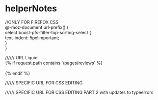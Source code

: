 # helperNotes

//ONLY FOR FIREFOX CSS\
@-moz-document url-prefix() {  
 select.boost-pfs-filter-top-sorting-select {  
   text-indent: 5px!important;  
  }  
}  
  
////// URL Liquid\
{% if request.path contains '/pages/reviews' %}  
    <style>  
      h1 {  
      display: none;  
      }  
    </style>  
{% endif %}  


////// SPECIFIC URL FOR CSS EDITING 
  <script>
    const accordionContent = document.querySelector('.shogun-accordion-wrapper');
    const header1 = document.getElementsByTagName("h1")[1];
    
    function hideFAQ() {
     accordionContent.style.display = "none";
     header1.style.display = "none";
}
    function showFAQ() {
  	accordionContent.style.display = "block";
  	header1.style.display = "block" 
}
   window.onload = () => {
  		myMutationObserver = window.MutationObserver || window.WebKitMutationObserver;
  var watchdog = new myMutationObserver(function (mutations, observer) {
   
    if (document.URL.includes("page=")) {
      hideFAQ();
    } else {
      showFAQ();
    }
  });
  watchdog.observe(document.getElementById("PageContainer"), {
    subtree: true,
    childList: true,
  });
};
  </script>
  
  ////// SPECIFIC URL FOR CSS EDITING PART 2 with updates to typeerrors
     <script>
    const accordionContent = document.querySelector('.shogun-accordion-wrapper');
    const header1 = document.getElementsByTagName("h1")[1];
    const shogunParagraph = document.querySelector('.shg-row')
    
    function hideFAQ() {
	 shogunParagraph.style.display = "none";
      
      if (  accordionContent == null){
         
      } else {
         accordionContent.style.display = "none";
      }
      
      if (  header1 == null){
            
      } else {
     	 header1.style.display = "none";
      }
 
   
     console.log('hide')
}
    function showFAQ() {
      if (  accordionContent == null){
         
      } else {
         accordionContent.style.display = "block";
      }
      if (  accordionContent == null){
         
      } else {
         header1.style.display = "block";
      }
//  	accordionContent.style.display = "block";
//  	header1.style.display = "block";
    shogunParagraph.style.display = "flex";
      console.log('show')
}
   window.onload = () => {
 	myMutationObserver = window.MutationObserver || window.WebKitMutationObserver;
  	var watchdog = new myMutationObserver(function (mutations, observer) {
   
    if (document.URL.includes("page=")) {
      hideFAQ();
    } else {
      showFAQ();
    }
  });
  watchdog.observe(document.getElementById("PageContainer"), {
    subtree: true,
    childList: true,
  });
};
  </script>
  
